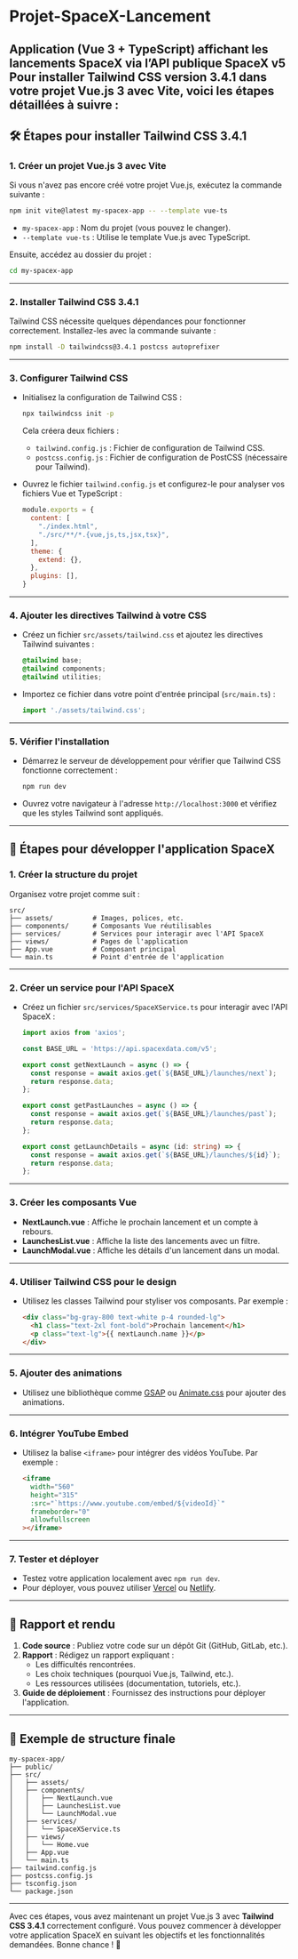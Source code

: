 # Projet-SpaceX-Lancement
Application (Vue 3 + TypeScript) affichant les lancements SpaceX via l’API publique SpaceX v5
Pour installer **Tailwind CSS version 3.4.1** dans votre projet Vue.js 3 avec Vite, voici les étapes détaillées à suivre :
---

## 🛠️ Étapes pour installer Tailwind CSS 3.4.1

### 1. **Créer un projet Vue.js 3 avec Vite**
   Si vous n'avez pas encore créé votre projet Vue.js, exécutez la commande suivante :
   ```bash
   npm init vite@latest my-spacex-app -- --template vue-ts
   ```
   - `my-spacex-app` : Nom du projet (vous pouvez le changer).
   - `--template vue-ts` : Utilise le template Vue.js avec TypeScript.

   Ensuite, accédez au dossier du projet :
   ```bash
   cd my-spacex-app
   ```

---

### 2. **Installer Tailwind CSS 3.4.1**
   Tailwind CSS nécessite quelques dépendances pour fonctionner correctement. Installez-les avec la commande suivante :
   ```bash
   npm install -D tailwindcss@3.4.1 postcss autoprefixer
   ```

---

### 3. **Configurer Tailwind CSS**
   - Initialisez la configuration de Tailwind CSS :
     ```bash
     npx tailwindcss init -p
     ```
     Cela créera deux fichiers :
     - `tailwind.config.js` : Fichier de configuration de Tailwind CSS.
     - `postcss.config.js` : Fichier de configuration de PostCSS (nécessaire pour Tailwind).

   - Ouvrez le fichier `tailwind.config.js` et configurez-le pour analyser vos fichiers Vue et TypeScript :
     ```javascript
     module.exports = {
       content: [
         "./index.html",
         "./src/**/*.{vue,js,ts,jsx,tsx}",
       ],
       theme: {
         extend: {},
       },
       plugins: [],
     }
     ```

---

### 4. **Ajouter les directives Tailwind à votre CSS**
   - Créez un fichier `src/assets/tailwind.css` et ajoutez les directives Tailwind suivantes :
     ```css
     @tailwind base;
     @tailwind components;
     @tailwind utilities;
     ```

   - Importez ce fichier dans votre point d'entrée principal (`src/main.ts`) :
     ```typescript
     import './assets/tailwind.css';
     ```

---

### 5. **Vérifier l'installation**
   - Démarrez le serveur de développement pour vérifier que Tailwind CSS fonctionne correctement :
     ```bash
     npm run dev
     ```
   - Ouvrez votre navigateur à l'adresse `http://localhost:3000` et vérifiez que les styles Tailwind sont appliqués.

---

## 🚀 Étapes pour développer l'application SpaceX

### 1. **Créer la structure du projet**
   Organisez votre projet comme suit :
   ```
   src/
   ├── assets/          # Images, polices, etc.
   ├── components/      # Composants Vue réutilisables
   ├── services/        # Services pour interagir avec l'API SpaceX
   ├── views/           # Pages de l'application
   ├── App.vue          # Composant principal
   └── main.ts          # Point d'entrée de l'application
   ```

---

### 2. **Créer un service pour l'API SpaceX**
   - Créez un fichier `src/services/SpaceXService.ts` pour interagir avec l'API SpaceX :
     ```typescript
     import axios from 'axios';

     const BASE_URL = 'https://api.spacexdata.com/v5';

     export const getNextLaunch = async () => {
       const response = await axios.get(`${BASE_URL}/launches/next`);
       return response.data;
     };

     export const getPastLaunches = async () => {
       const response = await axios.get(`${BASE_URL}/launches/past`);
       return response.data;
     };

     export const getLaunchDetails = async (id: string) => {
       const response = await axios.get(`${BASE_URL}/launches/${id}`);
       return response.data;
     };
     ```

---

### 3. **Créer les composants Vue**
   - **NextLaunch.vue** : Affiche le prochain lancement et un compte à rebours.
   - **LaunchesList.vue** : Affiche la liste des lancements avec un filtre.
   - **LaunchModal.vue** : Affiche les détails d'un lancement dans un modal.

---

### 4. **Utiliser Tailwind CSS pour le design**
   - Utilisez les classes Tailwind pour styliser vos composants. Par exemple :
     ```html
     <div class="bg-gray-800 text-white p-4 rounded-lg">
       <h1 class="text-2xl font-bold">Prochain lancement</h1>
       <p class="text-lg">{{ nextLaunch.name }}</p>
     </div>
     ```

---

### 5. **Ajouter des animations**
   - Utilisez une bibliothèque comme [GSAP](https://greensock.com/gsap/) ou [Animate.css](https://animate.style/) pour ajouter des animations.

---

### 6. **Intégrer YouTube Embed**
   - Utilisez la balise `<iframe>` pour intégrer des vidéos YouTube. Par exemple :
     ```html
     <iframe
       width="560"
       height="315"
       :src="`https://www.youtube.com/embed/${videoId}`"
       frameborder="0"
       allowfullscreen
     ></iframe>
     ```

---

### 7. **Tester et déployer**
   - Testez votre application localement avec `npm run dev`.
   - Pour déployer, vous pouvez utiliser [Vercel](https://vercel.com/) ou [Netlify](https://www.netlify.com/).

---

## 📝 Rapport et rendu
1. **Code source** : Publiez votre code sur un dépôt Git (GitHub, GitLab, etc.).
2. **Rapport** : Rédigez un rapport expliquant :
   - Les difficultés rencontrées.
   - Les choix techniques (pourquoi Vue.js, Tailwind, etc.).
   - Les ressources utilisées (documentation, tutoriels, etc.).
3. **Guide de déploiement** : Fournissez des instructions pour déployer l'application.

---

## 📄 Exemple de structure finale
```
my-spacex-app/
├── public/
├── src/
│   ├── assets/
│   ├── components/
│   │   ├── NextLaunch.vue
│   │   ├── LaunchesList.vue
│   │   └── LaunchModal.vue
│   ├── services/
│   │   └── SpaceXService.ts
│   ├── views/
│   │   └── Home.vue
│   ├── App.vue
│   └── main.ts
├── tailwind.config.js
├── postcss.config.js
├── tsconfig.json
└── package.json
```

---

Avec ces étapes, vous avez maintenant un projet Vue.js 3 avec **Tailwind CSS 3.4.1** correctement configuré. Vous pouvez commencer à développer votre application SpaceX en suivant les objectifs et les fonctionnalités demandées. Bonne chance ! 🚀
